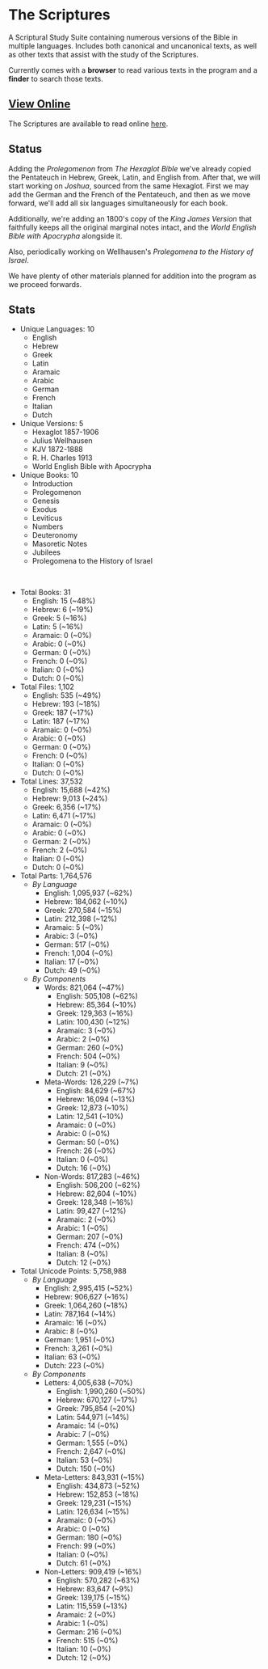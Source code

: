 # The Scriptures

A Scriptural Study Suite containing numerous versions of the Bible in multiple languages. Includes both canonical and uncanonical texts, as well as other texts that assist with the study of the Scriptures.

Currently comes with a **browser** to read various texts in the program and a **finder** to search those texts.

## **[View Online](https://r-neal-kelly.github.io/the_scriptures/)**

The Scriptures are available to read online [here](https://r-neal-kelly.github.io/the_scriptures/).

## Status

Adding the *Prolegomenon* from *The Hexaglot Bible* we've already copied the Pentateuch in Hebrew, Greek, Latin, and English from. After that, we will start working on *Joshua*, sourced from the same Hexaglot. First we may add the German and the French of the Pentateuch, and then as we move forward, we'll add all six languages simultaneously for each book.

Additionally, we're adding an 1800's copy of the *King James Version* that faithfully keeps all the original marginal notes intact, and the *World English Bible with Apocrypha* alongside it.

Also, periodically working on Wellhausen's *Prolegomena to the History of Israel*.

We have plenty of other materials planned for addition into the program as we proceed forwards.

## Stats

- Unique Languages: 10
    - English
    - Hebrew
    - Greek
    - Latin
    - Aramaic
    - Arabic
    - German
    - French
    - Italian
    - Dutch
- Unique Versions: 5
    - Hexaglot 1857-1906
    - Julius Wellhausen
    - KJV 1872-1888
    - R. H. Charles 1913
    - World English Bible with Apocrypha
- Unique Books: 10
    - Introduction
    - Prolegomenon
    - Genesis
    - Exodus
    - Leviticus
    - Numbers
    - Deuteronomy
    - Masoretic Notes
    - Jubilees
    - Prolegomena to the History of Israel

<br>

- Total Books: 31
    - English: 15 (~48%)
    - Hebrew: 6 (~19%)
    - Greek: 5 (~16%)
    - Latin: 5 (~16%)
    - Aramaic: 0 (~0%)
    - Arabic: 0 (~0%)
    - German: 0 (~0%)
    - French: 0 (~0%)
    - Italian: 0 (~0%)
    - Dutch: 0 (~0%)
- Total Files: 1,102
    - English: 535 (~49%)
    - Hebrew: 193 (~18%)
    - Greek: 187 (~17%)
    - Latin: 187 (~17%)
    - Aramaic: 0 (~0%)
    - Arabic: 0 (~0%)
    - German: 0 (~0%)
    - French: 0 (~0%)
    - Italian: 0 (~0%)
    - Dutch: 0 (~0%)
- Total Lines: 37,532
    - English: 15,688 (~42%)
    - Hebrew: 9,013 (~24%)
    - Greek: 6,356 (~17%)
    - Latin: 6,471 (~17%)
    - Aramaic: 0 (~0%)
    - Arabic: 0 (~0%)
    - German: 2 (~0%)
    - French: 2 (~0%)
    - Italian: 0 (~0%)
    - Dutch: 0 (~0%)
- Total Parts: 1,764,576
    - <i>By Language</i>
        - English: 1,095,937 (~62%)
        - Hebrew: 184,062 (~10%)
        - Greek: 270,584 (~15%)
        - Latin: 212,398 (~12%)
        - Aramaic: 5 (~0%)
        - Arabic: 3 (~0%)
        - German: 517 (~0%)
        - French: 1,004 (~0%)
        - Italian: 17 (~0%)
        - Dutch: 49 (~0%)
    - <i>By Components</i>
        - Words: 821,064 (~47%)
            - English: 505,108 (~62%)
            - Hebrew: 85,364 (~10%)
            - Greek: 129,363 (~16%)
            - Latin: 100,430 (~12%)
            - Aramaic: 3 (~0%)
            - Arabic: 2 (~0%)
            - German: 260 (~0%)
            - French: 504 (~0%)
            - Italian: 9 (~0%)
            - Dutch: 21 (~0%)
        - Meta-Words: 126,229 (~7%)
            - English: 84,629 (~67%)
            - Hebrew: 16,094 (~13%)
            - Greek: 12,873 (~10%)
            - Latin: 12,541 (~10%)
            - Aramaic: 0 (~0%)
            - Arabic: 0 (~0%)
            - German: 50 (~0%)
            - French: 26 (~0%)
            - Italian: 0 (~0%)
            - Dutch: 16 (~0%)
        - Non-Words: 817,283 (~46%)
            - English: 506,200 (~62%)
            - Hebrew: 82,604 (~10%)
            - Greek: 128,348 (~16%)
            - Latin: 99,427 (~12%)
            - Aramaic: 2 (~0%)
            - Arabic: 1 (~0%)
            - German: 207 (~0%)
            - French: 474 (~0%)
            - Italian: 8 (~0%)
            - Dutch: 12 (~0%)
- Total Unicode Points: 5,758,988
    - <i>By Language</i>
        - English: 2,995,415 (~52%)
        - Hebrew: 906,627 (~16%)
        - Greek: 1,064,260 (~18%)
        - Latin: 787,164 (~14%)
        - Aramaic: 16 (~0%)
        - Arabic: 8 (~0%)
        - German: 1,951 (~0%)
        - French: 3,261 (~0%)
        - Italian: 63 (~0%)
        - Dutch: 223 (~0%)
    - <i>By Components</i>
        - Letters: 4,005,638 (~70%)
            - English: 1,990,260 (~50%)
            - Hebrew: 670,127 (~17%)
            - Greek: 795,854 (~20%)
            - Latin: 544,971 (~14%)
            - Aramaic: 14 (~0%)
            - Arabic: 7 (~0%)
            - German: 1,555 (~0%)
            - French: 2,647 (~0%)
            - Italian: 53 (~0%)
            - Dutch: 150 (~0%)
        - Meta-Letters: 843,931 (~15%)
            - English: 434,873 (~52%)
            - Hebrew: 152,853 (~18%)
            - Greek: 129,231 (~15%)
            - Latin: 126,634 (~15%)
            - Aramaic: 0 (~0%)
            - Arabic: 0 (~0%)
            - German: 180 (~0%)
            - French: 99 (~0%)
            - Italian: 0 (~0%)
            - Dutch: 61 (~0%)
        - Non-Letters: 909,419 (~16%)
            - English: 570,282 (~63%)
            - Hebrew: 83,647 (~9%)
            - Greek: 139,175 (~15%)
            - Latin: 115,559 (~13%)
            - Aramaic: 2 (~0%)
            - Arabic: 1 (~0%)
            - German: 216 (~0%)
            - French: 515 (~0%)
            - Italian: 10 (~0%)
            - Dutch: 12 (~0%)
